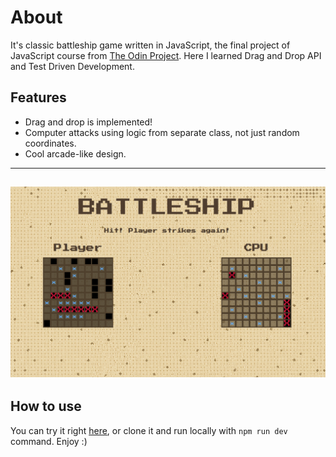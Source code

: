 # About 

It's classic battleship game written in JavaScript, the final project of JavaScript course from [The Odin Project](https://www.theodinproject.com/). Here I learned Drag and Drop API and Test Driven Development.

## Features 

  * Drag and drop is implemented! 
  * Computer attacks using logic from separate class, not just random coordinates.
  * Cool arcade-like design.

---
![Screenshot from game here](./src/assets/image.png)
---
  
  ## How to use

  You can try it right [here](https://nyanlight.github.io/battleship/), or clone it and run locally with ``` npm run dev ``` command. Enjoy :)
